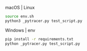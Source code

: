 macOS | Linux
```zsh
source env.sh
python3 _pytracer.py test_script.py
```

Windows | env
```zsh
pip install -r requirements.txt
python _pytracer.py test_script.py
```
